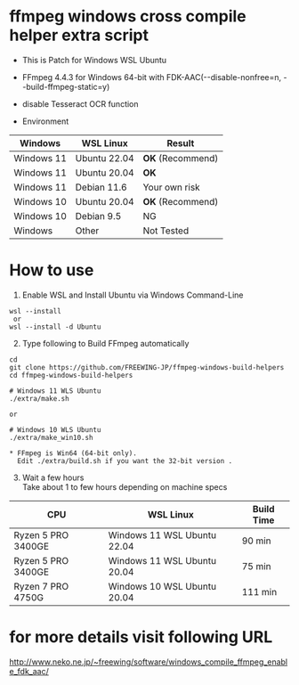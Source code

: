 # ffmpeg windows cross compile helper extra script

* This is Patch for Windows WSL Ubuntu
* FFmpeg 4.4.3 for Windows 64-bit with FDK-AAC(--disable-nonfree=n, --build-ffmpeg-static=y)
* disable Tesseract OCR function

* Environment

|  Windows | WSL Linux | Result |
| ---- | ---- | ---- |
| Windows 11 | Ubuntu 22.04 | **OK** (Recommend) |
| Windows 11 | Ubuntu 20.04 | **OK** |
| Windows 11 | Debian 11.6 | Your own risk |
| Windows 10 | Ubuntu 20.04 | **OK** (Recommend) |
| Windows 10 | Debian 9.5 | NG |
| Windows | Other | Not Tested |

# How to use
1) Enable WSL and Install Ubuntu via Windows Command-Line  
```
wsl --install
 or
wsl --install -d Ubuntu
```
2) Type following to Build FFmpeg automatically  
```
cd
git clone https://github.com/FREEWING-JP/ffmpeg-windows-build-helpers
cd ffmpeg-windows-build-helpers

# Windows 11 WLS Ubuntu
./extra/make.sh

or

# Windows 10 WLS Ubuntu
./extra/make_win10.sh

* FFmpeg is Win64 (64-bit only).
  Edit ./extra/build.sh if you want the 32-bit version .
```
3) Wait a few hours  
Take about 1 to few hours depending on machine specs  

|  CPU | WSL Linux | Build Time |
| ---- | ---- | ---- |
| Ryzen 5 PRO 3400GE | Windows 11 WSL Ubuntu 22.04 | 90 min |
| Ryzen 5 PRO 3400GE | Windows 11 WSL Ubuntu 20.04 | 75 min |
| Ryzen 7 PRO 4750G | Windows 10 WSL Ubuntu 20.04 | 111 min |

# for more details visit following URL  
http://www.neko.ne.jp/~freewing/software/windows_compile_ffmpeg_enable_fdk_aac/

